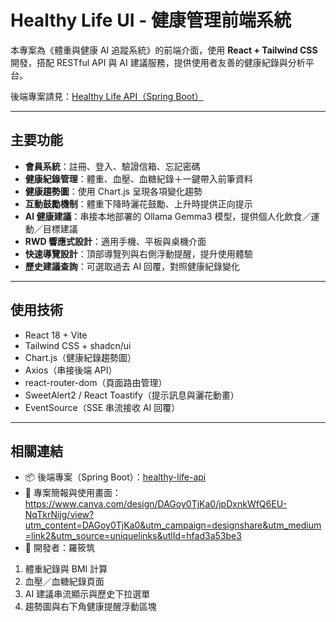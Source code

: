 # Healthy Life UI - 健康管理前端系統

本專案為《體重與健康 AI 追蹤系統》的前端介面，使用 **React + Tailwind CSS** 開發，搭配 RESTful API 與 AI 建議服務，提供使用者友善的健康紀錄與分析平台。

後端專案請見：[Healthy Life API（Spring Boot）](https://github.com/kurumi0512/healthy-life-api)

---

## 主要功能

- **會員系統**：註冊、登入、驗證信箱、忘記密碼  
- **健康紀錄管理**：體重、血壓、血糖紀錄＋一鍵帶入前筆資料  
- **健康趨勢圖**：使用 Chart.js 呈現各項變化趨勢  
- **互動鼓勵機制**：體重下降時灑花鼓勵、上升時提供正向提示  
- **AI 健康建議**：串接本地部署的 Ollama Gemma3 模型，提供個人化飲食／運動／目標建議  
- **RWD 響應式設計**：適用手機、平板與桌機介面  
- **快速導覽設計**：頂部導覽列與右側浮動提醒，提升使用體驗  
- **歷史建議查詢**：可選取過去 AI 回覆，對照健康紀錄變化

---

## 使用技術

- React 18 + Vite
- Tailwind CSS + shadcn/ui
- Chart.js（健康紀錄趨勢圖）
- Axios（串接後端 API）
- react-router-dom（頁面路由管理）
- SweetAlert2 / React Toastify（提示訊息與灑花動畫）
- EventSource（SSE 串流接收 AI 回覆）

---

## 相關連結

- 📦 後端專案（Spring Boot）：[healthy-life-api](https://github.com/kurumi0512/healthy-life-api)
- 📸 專案簡報與使用畫面：https://www.canva.com/design/DAGoy0TjKa0/jpDxnkWfQ6EU-NqTkrNijg/view?utm_content=DAGoy0TjKa0&utm_campaign=designshare&utm_medium=link2&utm_source=uniquelinks&utlId=hfad3a53be3
- 👤 開發者：羅筱筑



1. 體重紀錄與 BMI 計算  
2. 血壓／血糖紀錄頁面  
3. AI 建議串流顯示與歷史下拉選單  
4. 趨勢圖與右下角健康提醒浮動區塊  
